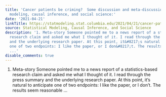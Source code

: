 ```yaml
---
title: 'Cancer patients be criming?  Some discussion and meta-discussion of statistical
  modeling, causal inference, and social science:'
date: '2021-04-21'
linkTitle: https://statmodeling.stat.columbia.edu/2021/04/21/cancer-patients-be-criming-some-discussion-and-meta-discussion-of-statistical-modeling-causal-inference-and-social-science/
source: Statistical Modeling, Causal Inference, and Social Science
description: '1. Meta-story Someone pointed me to a news report of a statistics-based
  research claim and asked me what I thought of it. I read through the press summary
  and the underlying research paper. At this point, it&#8217;s natural to anticipate
  one of two endpoints: I like the paper, or I don&#8217;t. The results seem reasonable
  ...'
disable_comments: true
---
```

1. Meta-story Someone pointed me to a news report of a statistics-based research claim and asked me what I thought of it. I read through the press summary and the underlying research paper. At this point, it&#8217;s natural to anticipate one of two endpoints: I like the paper, or I don&#8217;t. The results seem reasonable ...